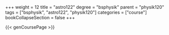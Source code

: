 +++
weight = 12
title = "astro122"
degree = "bsphysik"
parent = "physik120"
tags = ["bsphysik", "astro122", "physik120"]
categories = ["course"]
bookCollapseSection = false
+++

{{< genCoursePage >}}
